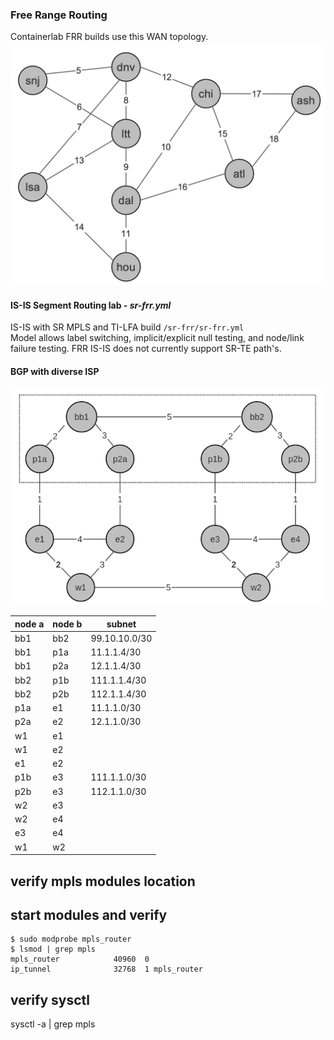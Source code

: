 ### Free Range Routing
Containerlab FRR builds use this WAN  topology.  
![Screenshot](frr-topo.png)

#### IS-IS Segment Routing lab  - _sr-frr.yml_
IS-IS with SR MPLS and TI-LFA build `/sr-frr/sr-frr.yml`  
Model allows label switching, implicit/explicit null testing, and node/link failure testing.  FRR IS-IS does not currently support SR-TE path's.    

#### BGP with diverse ISP

![Screenshot](isp-bgp.png)

 | node a | node b | subnet          |
 |--------|--------|-----------------|
 | bb1    | bb2    |  99.10.10.0/30 |
 | bb1    | p1a    |  11.1.1.4/30 |
 | bb1    | p2a    |  12.1.1.4/30 |
 | bb2    | p1b    |  111.1.1.4/30 |
 | bb2    | p2b    |  112.1.1.4/30 |
 | p1a    | e1     |  11.1.1.0/30      |
 | p2a    | e2     |  12.1.1.0/30      |
 | w1     | e1     |        |
 | w1     | e2     |        |
 | e1     | e2     |        |
 | p1b    | e3     |  111.1.1.0/30      |
 | p2b    | e3     |  112.1.1.0/30      |
 | w2     | e3     |        |
 | w2     | e4     |        |
 | e3     | e4     |        |
 | w1     | w2     |        |




verify mpls modules location
----------------------------

start modules and verify
------------------------
```
$ sudo modprobe mpls_router
$ lsmod | grep mpls
mpls_router            40960  0
ip_tunnel              32768  1 mpls_router
```

verify sysctl
-------------
sysctl -a | grep mpls

